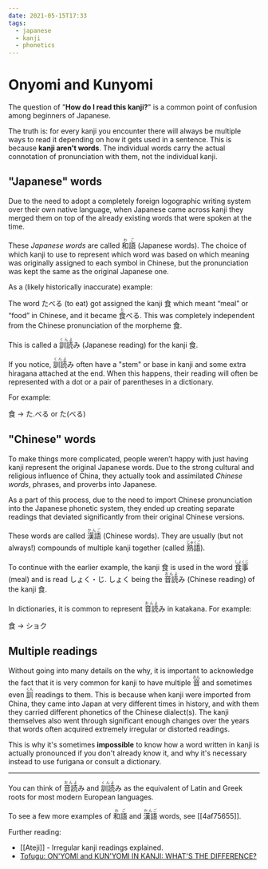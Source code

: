 ```yaml
---
date: 2021-05-15T17:33
tags:
  - japanese
  - kanji
  - phonetics
---
```


# Onyomi and Kunyomi

The question of "**How do I read this kanji?**" is a common point of confusion
among beginners of Japanese.

The truth is: for every kanji you encounter there will always be multiple ways
to read it depending on how it gets used in a sentence. This is because **kanji
aren't words**. The individual words carry the actual connotation of
pronunciation with them, not the individual kanji.

## "Japanese" words

Due to the need to adopt a completely foreign logographic writing system over
their own native language, when Japanese came across kanji they merged them on
top of the already existing words that were spoken at the time.

These *Japanese words* are called <ruby>和語<rt>わご</rt></ruby> (Japanese words).
The choice of which kanji to use to represent which word was based on which
meaning was originally assigned to each symbol in Chinese, but the pronunciation
was kept the same as the original Japanese one.

As a (likely historically inaccurate) example:

The word たべる (to eat) got assigned the kanji 食 which meant “meal” or “food”
 in Chinese, and it became <ruby>食<rt>た</rt></ruby>べる. This was completely
independent from the Chinese pronunciation of the morpheme 食.

This is called a <ruby>訓読<rt>くんよ</rt></ruby>み (Japanese reading) for the
kanji 食.

If you notice, <ruby>訓読<rt>くんよ</rt></ruby>み often have a "stem" or base in
kanji and some extra hiragana attached at the end. When this happens, their reading
will often be represented with a dot or a pair of parentheses in a dictionary.

For example:

食 → た.べる or た(べる)


## "Chinese" words

To make things more complicated, people weren’t happy with just having kanji
represent the original Japanese words. Due to the strong cultural and religious
influence of China, they actually took and assimilated *Chinese words*, phrases,
and proverbs into Japanese.

As a part of this process, due to the need to import Chinese pronunciation into
the Japanese phonetic system, they ended up creating separate readings that
deviated significantly from their original Chinese versions.

These words are called <ruby>漢語<rt>かんご</rt></ruby> (Chinese words). They
are usually (but not always!) compounds of multiple kanji together (called <ruby>熟語<rt>じゅくご</rt></ruby>).

To continue with the earlier example, the kanji 食 is used in the word <ruby>食事<rt>しょくじ</rt></ruby>
(meal) and is read しょく・じ. しょく being the <ruby>音読<rt>おんよ</rt></ruby>み
(Chinese reading) of the kanji 食.

In dictionaries, it is common to represent <ruby>音読<rt>おんよ</rt></ruby>み
in katakana. For example:

食 → ショク


## Multiple readings

Without going into many details on the why, it is important to acknowledge the
fact that it is very common for kanji to have multiple <ruby>音<rt>おん</rt></ruby>
and sometimes even <ruby>訓<rt>くん</rt></ruby> readings to them. This is
because when kanji were imported from China, they came into Japan at very
different times in history, and with them they carried different phonetics of
the Chinese dialect(s). The kanji themselves also went through significant
enough changes over the years that words often acquired extremely irregular or
distorted readings.

This is why it's sometimes **impossible** to know how a word written in kanji is
actually pronounced if you don't already know it, and why it's necessary instead
to use furigana or consult a dictionary.

<hr />

You can think of <ruby>音読<rt>おんよ</rt></ruby>み and <ruby>訓読<rt>くんよ</rt></ruby>み
as the equivalent of Latin and Greek roots for most modern European languages.

To see a few more examples of <ruby>和語<rt>わご</rt></ruby> and <ruby>漢語<rt>かんご</rt></ruby>
words, see [[4af75655]].

Further reading:
 * [[Ateji]] - Irregular kanji readings explained.
 * [Tofugu: ON'YOMI and KUN'YOMI IN KANJI: WHAT'S THE DIFFERENCE?](https://www.tofugu.com/japanese/onyomi-kunyomi/)
